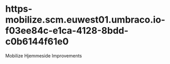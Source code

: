 # https-mobilize.scm.euwest01.umbraco.io-f03ee84c-e1ca-4128-8bdd-c0b6144f61e0
Mobilize Hjemmeside Improvements
